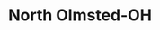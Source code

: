 ---
title: North Olmsted-OH
slug: north-olmsted-oh
f_state:
- cms/state/ohio.md
f_locations:
- cms/payday-loan/advance-america-2896.md
- cms/payday-loan/checksmart-14854.md
- cms/payday-loan/fast-cash-express-tax-place-17740.md
- cms/payday-loan/loan-smart-20492.md
- cms/payday-loan/payday-cash-advance-23808.md
updated-on: '2024-05-30T13:41:28.615Z'
created-on: '2024-05-30T13:41:28.615Z'
published-on: '2024-05-30T13:54:32.469Z'
f_city: North Olmsted
layout: '[city].html'
tags: city
---